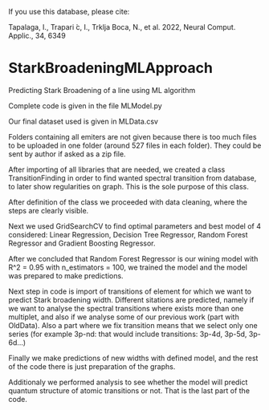 If you use this database, please cite:

Tapalaga, I., Trapari ́c, I., Trklja Boca, N., et al. 2022, Neural Comput. Applic., 34, 6349

# StarkBroadeningMLApproach
Predicting Stark Broadening of a line using ML algorithm

Complete code is given in the file MLModel.py 

Our final dataset used is given in MLData.csv

Folders containing all emiters are not given because there is too much files to be uploaded in one folder (around 527 files in each folder). They could be sent by author if asked as a zip file.

After importing of all libraries that are needed, we created a class TransitionFinding in order to find wanted spectral transition from database, to later show regularities on graph. This is the sole purpose of this class.

After definition of the class we proceeded with data cleaning, where the steps are clearly visible.

Next we used GridSearchCV to find optimal parameters and best model of 4 considered: Linear Regression, Decision Tree Regressor, Random Forest Regressor and Gradient Boosting Regressor.

After we concluded that Random Forest Regressor is our wining model with R^2 = 0.95 with n_estimators = 100, we trained the model and the model was prepared to make predictions.

Next step in code is import of transitions of element for which we want to predict Stark broadening width. Different sitations are predicted, namely if we want to analyse the spectral transitions where exists more than one multiplet, and also if we analyse some of our previous work (part with OldData). Also a part where we fix transition means that we select only one series (for example 3p-nd: that would include transitions: 3p-4d, 3p-5d, 3p-6d...)

Finally we make predictions of new widths with defined model, and the rest of the code there is just preparation of the graphs.

Additionaly we performed analysis to see whether the model will predict quantum structure of atomic transitions or not. That is the last part of the code. 


